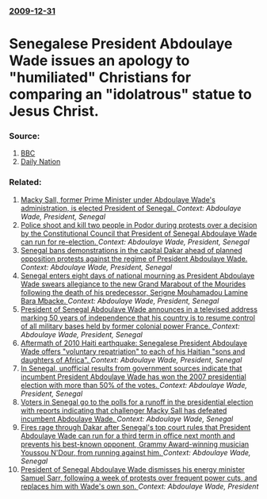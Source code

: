 ### [2009-12-31](/news/2009/12/31/index.md)

#  Senegalese President Abdoulaye Wade issues an apology to "humiliated" Christians for comparing an "idolatrous" statue to Jesus Christ. 




### Source:

1. [BBC](http://news.bbc.co.uk/2/hi/africa/8435805.stm)
2. [Daily Nation](http://www.nation.co.ke/News/africa/-/1066/833702/-/1251by7z/-/)

### Related:

1. [Macky Sall, former Prime Minister under Abdoulaye Wade's administration, is elected President of Senegal. ](/news/2012/03/26/macky-sall-former-prime-minister-under-abdoulaye-wade-s-administration-is-elected-president-of-senegal.md) _Context: Abdoulaye Wade, President, Senegal_
2. [Police shoot and kill two people in Podor during protests over a decision by the Constitutional Council that President of Senegal Abdoulaye Wade can run for re-election. ](/news/2012/01/30/police-shoot-and-kill-two-people-in-podor-during-protests-over-a-decision-by-the-constitutional-council-that-president-of-senegal-abdoulaye.md) _Context: Abdoulaye Wade, President, Senegal_
3. [Senegal bans demonstrations in the capital Dakar ahead of planned opposition protests against the regime of President Abdoulaye Wade. ](/news/2011/07/21/senegal-bans-demonstrations-in-the-capital-dakar-ahead-of-planned-opposition-protests-against-the-regime-of-president-abdoulaye-wade.md) _Context: Abdoulaye Wade, President, Senegal_
4. [Senegal enters eight days of national mourning as President Abdoulaye Wade swears allegiance to the new Grand Marabout of the Mourides following the death of his predecessor, Serigne Mouhamadou Lamine Bara Mbacke. ](/news/2010/07/2/senegal-enters-eight-days-of-national-mourning-as-president-abdoulaye-wade-swears-allegiance-to-the-new-grand-marabout-of-the-mourides-follo.md) _Context: Abdoulaye Wade, President, Senegal_
5. [President of Senegal Abdoulaye Wade announces in a televised address marking 50 years of independence that his country is to resume control of all military bases held by former colonial power France. ](/news/2010/04/4/president-of-senegal-abdoulaye-wade-announces-in-a-televised-address-marking-50-years-of-independence-that-his-country-is-to-resume-control.md) _Context: Abdoulaye Wade, President, Senegal_
6. [Aftermath of 2010 Haiti earthquake: Senegalese President Abdoulaye Wade offers "voluntary repatriation" to each of his Haitian "sons and daughters of Africa". ](/news/2010/01/17/aftermath-of-2010-haiti-earthquake-senegalese-president-abdoulaye-wade-offers-voluntary-repatriation-to-each-of-his-haitian-sons-and-dau.md) _Context: Abdoulaye Wade, President, Senegal_
7. [ In Senegal, unofficial results from government sources indicate that incumbent President Abdoulaye Wade has won the 2007 presidential election with more than 50% of the votes. ](/news/2007/02/27/in-senegal-unofficial-results-from-government-sources-indicate-that-incumbent-president-abdoulaye-wade-has-won-the-2007-presidential-elect.md) _Context: Abdoulaye Wade, President, Senegal_
8. [Voters in Senegal go to the polls for a runoff in the presidential election with reports indicating that challenger Macky Sall has defeated incumbent Abdoulaye Wade. ](/news/2012/03/25/voters-in-senegal-go-to-the-polls-for-a-runoff-in-the-presidential-election-with-reports-indicating-that-challenger-macky-sall-has-defeated.md) _Context: Abdoulaye Wade, Senegal_
9. [Fires rage through Dakar after Senegal's top court rules that President Abdoulaye Wade can run for a third term in office next month and prevents his best-known opponent, Grammy Award-winning musician Youssou N'Dour, from running against him. ](/news/2012/01/28/fires-rage-through-dakar-after-senegal-s-top-court-rules-that-president-abdoulaye-wade-can-run-for-a-third-term-in-office-next-month-and-pre.md) _Context: Abdoulaye Wade, Senegal_
10. [President of Senegal Abdoulaye Wade dismisses his energy minister Samuel Sarr, following a week of protests over frequent power cuts, and replaces him with Wade's own son. ](/news/2010/10/5/president-of-senegal-abdoulaye-wade-dismisses-his-energy-minister-samuel-sarr-following-a-week-of-protests-over-frequent-power-cuts-and-re.md) _Context: Abdoulaye Wade, President_
